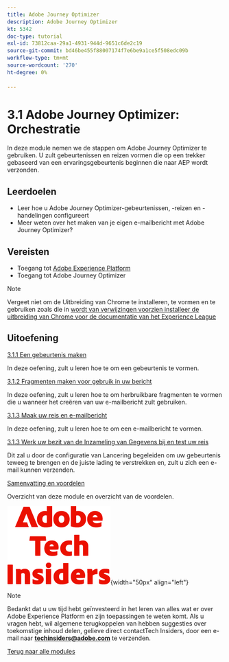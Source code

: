 ```yaml
---
title: Adobe Journey Optimizer
description: Adobe Journey Optimizer
kt: 5342
doc-type: tutorial
exl-id: 73812caa-29a1-4931-944d-9651c6de2c19
source-git-commit: bd46be455f88007174f7e6be9a1ce5f508edc09b
workflow-type: tm+mt
source-wordcount: '270'
ht-degree: 0%

---
```


# 3.1 Adobe Journey Optimizer: Orchestratie

In deze module nemen we de stappen om Adobe Journey Optimizer te gebruiken. U zult gebeurtenissen en reizen vormen die op een trekker gebaseerd van een ervaringsgebeurtenis beginnen die naar AEP wordt verzonden.

## Leerdoelen

- Leer hoe u Adobe Journey Optimizer-gebeurtenissen, -reizen en -handelingen configureert
- Meer weten over het maken van je eigen e-mailbericht met Adobe Journey Optimizer?

## Vereisten

- Toegang tot [ Adobe Experience Platform ](https://experience.adobe.com/platform)
- Toegang tot Adobe Journey Optimizer

>[!NOTE]
>
>Vergeet niet om de Uitbreiding van Chrome te installeren, te vormen en te gebruiken zoals die in [ wordt van verwijzingen voorzien installeer de uitbreiding van Chrome voor de documentatie van het Experience League ](../../gettingstarted/gettingstarted/ex1.md)

## Uitoefening

[3.1.1 Een gebeurtenis maken](./ex1.md)

In deze oefening, zult u leren hoe te om een gebeurtenis te vormen.

[3.1.2 Fragmenten maken voor gebruik in uw bericht](./ex2.md)

In deze oefening, zult u leren hoe te om herbruikbare fragmenten te vormen die u wanneer het creëren van uw e-mailbericht zult gebruiken.

[3.1.3 Maak uw reis en e-mailbericht](./ex3.md)

In deze oefening, zult u leren hoe te om een e-mailbericht te vormen.

[3.1.3 Werk uw bezit van de Inzameling van Gegevens bij en test uw reis](./ex4.md)

Dit zal u door de configuratie van Lancering begeleiden om uw gebeurtenis teweeg te brengen en de juiste lading te verstrekken en, zult u zich een e-mail kunnen verzenden.

[Samenvatting en voordelen](./summary.md)

Overzicht van deze module en overzicht van de voordelen.

![ Indexen van de Tech ](./../../../assets/images/techinsiders.png){width="50px" align="left"}

>[!NOTE]
>
>Bedankt dat u uw tijd hebt geïnvesteerd in het leren van alles wat er over Adobe Experience Platform en zijn toepassingen te weten komt. Als u vragen hebt, wil algemene terugkoppelen van hebben suggesties over toekomstige inhoud delen, gelieve direct contactTech Insiders, door een e-mail naar **techinsiders@adobe.com** te verzenden.

[Terug naar alle modules](../../../overview.md)
